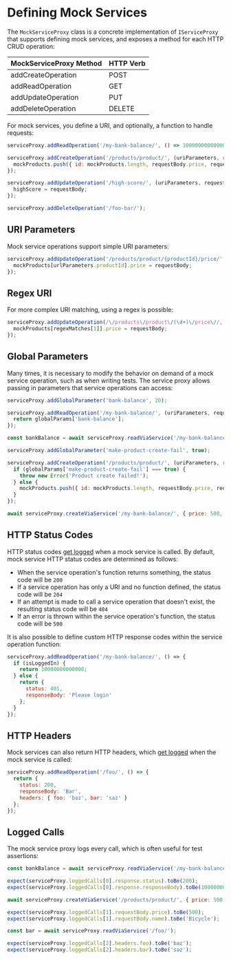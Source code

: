 # Defining Mock Services

The `MockServiceProxy` class is a concrete implementation of `IServiceProxy` that supports defining mock services, and exposes a method for each HTTP CRUD operation:

| MockServiceProxy Method | HTTP Verb |
| --------------------    | --------- |
| addCreateOperation      | POST      |
| addReadOperation        | GET       |
| addUpdateOperation      | PUT       |
| addDeleteOperation      | DELETE    |

For mock services, you define a URI, and optionally, a function to handle requests:

```javascript
serviceProxy.addReadOperation('/my-bank-balance/', () => 10000000000000000);

serviceProxy.addCreateOperation('/products/product/', (uriParameters, requestBody) => {
  mockProducts.push({ id: mockProducts.length, requestBody.price, requestBody.name });
});

serviceProxy.addUpdateOperation('/high-score/', (uriParameters, requestBody) => {
  highScore = requestBody;
});

serviceProxy.addDeleteOperation('/foo-bar/');
```

## URI Parameters

Mock service operations support simple URI parameters:

```javascript
serviceProxy.addUpdateOperation('/products/product/{productId}/price/', (urlParameters, requestBody) => {
  mockProducts[urlParameters.productId].price = requestBody;
});
```

## Regex URI

For more complex URI matching, using a regex is possible:

```javascript
serviceProxy.addUpdateOperation(/\/products\/product\/(\d+)\/price\//, (regexMatches, requestBody) => {
  mockProducts[regexMatches[1]].price = requestBody;
});
```

## Global Parameters

Many times, it is necessary to modify the behavior on demand of a mock service operation, such as when writing tests. The service proxy allows passing in parameters that service operations can access:

```javascript
serviceProxy.addGlobalParameter('bank-balance', 20);

serviceProxy.addReadOperation('/my-bank-balance/', (uriParameters, requestBody, globalParams) => {
  return globalParams['bank-balance'];
});

const bankBalance = await serviceProxy.readViaService('/my-bank-balance/'); // 20

serviceProxy.addGlobalParameter('make-product-create-fail', true);

serviceProxy.addCreateOperation('/products/product/', (uriParameters, requestBody, globalParams) => {
  if (globalParams['make-product-create-fail'] === true) {
    throw new Error('Product create failed!');
  } else {
    mockProducts.push({ id: mockProducts.length, requestBody.price, requestBody.name });
  }  
});

await serviceProxy.createViaService('/my-bank-balance/', { price: 500, name: 'Bicycle' }); // Product create failed!

```
## HTTP Status Codes

HTTP status codes [get logged](#logged-calls) when a mock service is called. By default, mock service HTTP status codes are determined as follows:

* When the service operation's function returns something, the status code will be `200`
* If a service operation has only a URI and no function defined, the status code will be `204`
* If an attempt is made to call a service operation that doesn't exist, the resulting status code will be `404`
* If an error is thrown within the service operation's function, the status code will be `500`

It is also possible to define custom HTTP response codes within the service operation function:

```javascript
serviceProxy.addReadOperation('/my-bank-balance/', () => {
  if (isLoggedIn) {
    return 10000000000000;
  } else {
    return {
      status: 401,
      responseBody: 'Please login'
    };
  }
});
```
## HTTP Headers

Mock services can also return HTTP headers, which [get logged](#logged-calls) when the mock service is called:

```javascript
serviceProxy.addReadOperation('/foo/', () => {
  return {
    status: 200,
    responseBody: 'Bar',
    headers: { foo: 'baz', bar: 'saz' }
  };
});
```

## Logged Calls

The mock service proxy logs every call, which is often useful for test assertions:

```javascript
const bankBalance = await serviceProxy.readViaService('/my-bank-balance/');

expect(serviceProxy.loggedCalls[0].response.status).toBe(200);
expect(serviceProxy.loggedCalls[0].response.responseBody).toBe(10000000000000000);

await serviceProxy.createViaService('/products/product/', { price: 500, name: 'Bicycle' });

expect(serviceProxy.loggedCalls[1].requestBody.price).toBe(500);
expect(serviceProxy.loggedCalls[1].requestBody.name).toBe('Bicycle');

const bar = await serviceProxy.readViaService('/foo/');

expect(serviceProxy.loggedCalls[2].headers.foo).toBe('baz');
expect(serviceProxy.loggedCalls[2].headers.bar).toBe('saz');
```
